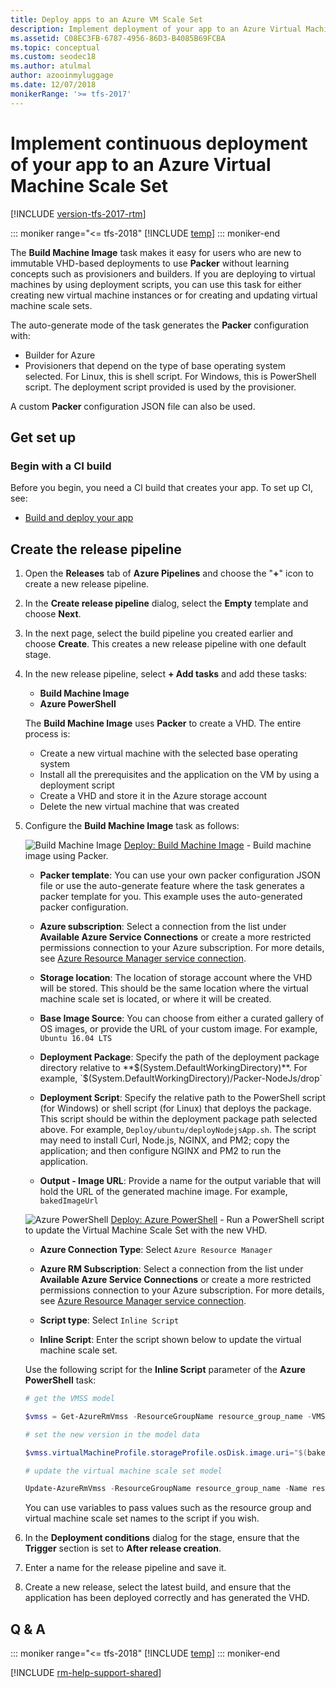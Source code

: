 ```yaml
---
title: Deploy apps to an Azure VM Scale Set
description: Implement deployment of your app to an Azure Virtual Machine Scale Set without learning concepts such as provisioners and builders
ms.assetid: C08EC3FB-6787-4956-86D3-B4085B69FCBA
ms.topic: conceptual
ms.custom: seodec18
ms.author: atulmal
author: azooinmyluggage
ms.date: 12/07/2018
monikerRange: '>= tfs-2017'
---
```


# Implement continuous deployment of your app to an Azure Virtual Machine Scale Set

[!INCLUDE [version-tfs-2017-rtm](../../../includes/version-tfs-2017-rtm.md)]

::: moniker range="<= tfs-2018"
[!INCLUDE [temp](../../../includes/concept-rename-note.md)]
::: moniker-end

The **Build Machine Image** task makes it easy for users who are new to immutable
VHD-based deployments to use **Packer** without learning concepts such as provisioners
and builders. If you are deploying to virtual machines by using deployment scripts,
you can use this task for either creating new virtual machine instances or for
creating and updating virtual machine scale sets.

The auto-generate mode of the task generates the **Packer** configuration with:

* Builder for Azure
* Provisioners that depend on the type of base operating system selected.
  For Linux, this is shell script. For Windows, this is PowerShell script.
  The deployment script provided is used by the provisioner.

A custom **Packer** configuration JSON file can also be used.

## Get set up

### Begin with a CI build

Before you begin, you need a CI build that creates your app. To set up CI, see:

* [Build and deploy your app](../../index.md)

## Create the release pipeline

1.  Open the **Releases** tab of **Azure Pipelines** and choose the
    "**+**" icon to create a new release pipeline.

1.  In the **Create release pipeline** dialog, select the **Empty** template and choose **Next**.

1.  In the next page, select the build pipeline you created
    earlier and choose **Create**. This creates a new release pipeline
    with one default stage.

1.  In the new release pipeline, select **+ Add tasks** and add these tasks:

    * **Build Machine Image**
    * **Azure PowerShell**<p />

    The **Build Machine Image** uses **Packer** to create a VHD. The entire process is:

    * Create a new virtual machine with the selected base operating system
    * Install all the prerequisites and the application on the VM by using a deployment script
    * Create a VHD and store it in the Azure storage account
    * Delete the new virtual machine that was created<p />

1.  Configure the **Build Machine Image** task as follows:

    ![Build Machine Image](../../../tasks/deploy/media/build-machine-image.png) [Deploy: Build Machine Image](https://devblogs.microsoft.com/devops/deploying-applications-to-azure-vm-scale-sets/) - Build machine image using Packer.

    * **Packer template**: You can use your own packer configuration JSON file or use the auto-generate feature where the task generates a packer template for you. This example uses the auto-generated packer configuration.

    * **Azure subscription**: Select a connection from the list under **Available Azure Service Connections** or create a more restricted permissions
      connection to your Azure subscription. For more details, see [Azure Resource Manager service connection](../../../library/connect-to-azure.md).

    * **Storage location**: The location of storage account where the VHD will be stored. This should be the same location where the virtual machine scale set is located, or where it will be created.

    * **Base Image Source**: You can choose from either a curated gallery of OS images, or provide the URL of your custom image. For example, `Ubuntu 16.04 LTS`

    * **Deployment Package**: Specify the path of the deployment package directory relative to **$(System.DefaultWorkingDirectory)**. For example, `$(System.DefaultWorkingDirectory)/Packer-NodeJs/drop`

    * **Deployment Script**: Specify the relative path to the PowerShell script (for Windows) or shell script (for Linux) that deploys the package. This script should be within the deployment package path selected above. For example, `Deploy/ubuntu/deployNodejsApp.sh`. The script may need to install Curl, Node.js, NGINX, and PM2; copy the application; and then configure NGINX and PM2 to run the application.

    * **Output - Image URL**: Provide a name for the output variable that will hold the URL of the generated machine image. For example, `bakedImageUrl`<p />

    ![Azure PowerShell](../../../tasks/deploy/media/azure-powershell-icon.png) [Deploy: Azure PowerShell](https://github.com/Microsoft/azure-pipelines-tasks/tree/master/Tasks/AzurePowerShellV3) - Run a PowerShell script to update the Virtual Machine Scale Set with the new VHD.

    * **Azure Connection Type**: Select `Azure Resource Manager`

    * **Azure RM Subscription**: Select a connection from the list under **Available Azure Service Connections** or create a more restricted permissions
      connection to your Azure subscription. For more details, see [Azure Resource Manager service connection](../../../library/connect-to-azure.md).

    * **Script type**: Select `Inline Script`

    * **Inline Script**: Enter the script shown below to update the virtual machine scale set.<p />

    Use the following script for the **Inline Script** parameter of the **Azure PowerShell** task:

    ```powershell
    # get the VMSS model

    $vmss = Get-AzureRmVmss -ResourceGroupName resource_group_name -VMScaleSetName VM_scale_set_name

    # set the new version in the model data

    $vmss.virtualMachineProfile.storageProfile.osDisk.image.uri="$(bakedImageUrl)"

    # update the virtual machine scale set model

    Update-AzureRmVmss -ResourceGroupName resource_group_name -Name resource_group_name -VirtualMachineScaleSet $vmss
    ```

    You can use variables to pass values such as the resource group and virtual machine scale set names to the script if you wish.

1.  In the **Deployment conditions** dialog for the stage, ensure that the **Trigger** section is set to **After release creation**.

1.  Enter a name for the release pipeline and save it.

1.  Create a new release, select the latest build, and
    ensure that the application has been deployed correctly and has generated the VHD.

## Q & A

<!-- BEGINSECTION class="md-qanda" -->

::: moniker range="<= tfs-2018"
[!INCLUDE [temp](../../../includes/qa-versions.md)]
::: moniker-end

<!-- ENDSECTION -->

[!INCLUDE [rm-help-support-shared](../../../includes/rm-help-support-shared.md)]
